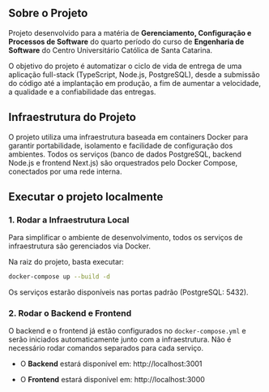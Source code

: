 ## Sobre o Projeto

Projeto desenvolvido para a matéria de **Gerenciamento, Configuração e Processos de Software** do quarto período do curso de **Engenharia de Software** do Centro Universitário Católica de Santa Catarina.

O objetivo do projeto é automatizar o ciclo de vida de entrega de uma aplicação full-stack (TypeScript, Node.js, PostgreSQL), desde a submissão do código até a implantação em produção, a fim de aumentar a velocidade, a qualidade e a confiabilidade das entregas.

## Infraestrutura do Projeto

O projeto utiliza uma infraestrutura baseada em containers Docker para garantir portabilidade, isolamento e facilidade de configuração dos ambientes. Todos os serviços (banco de dados PostgreSQL, backend Node.js e frontend Next.js) são orquestrados pelo Docker Compose, conectados por uma rede interna.

## Executar o projeto localmente

### 1. Rodar a Infraestrutura Local

Para simplificar o ambiente de desenvolvimento, todos os serviços de infraestrutura são gerenciados via Docker.

Na raiz do projeto, basta executar:

```bash
docker-compose up --build -d
```

Os serviços estarão disponíveis nas portas padrão (PostgreSQL: 5432).

### 2. Rodar o Backend e Frontend

O backend e o frontend já estão configurados no `docker-compose.yml` e serão iniciados automaticamente junto com a infraestrutura. Não é necessário rodar comandos separados para cada serviço.

- O **Backend** estará disponível em: http://localhost:3001

- O **Frontend** estará disponível em: http://localhost:3000

